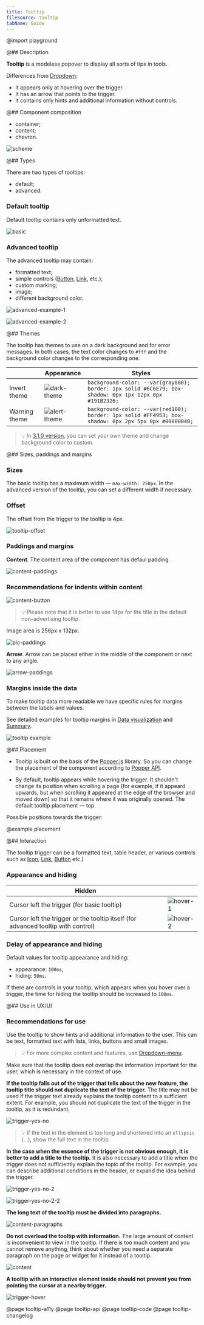 ```yaml
---
title: Tooltip
fileSource: tooltip
tabName: Guide
---
```


@import playground

@## Description

**Tooltip** is a modeless popover to display all sorts of tips in tools.

Differences from [Dropdown](/components/dropdown/):

- It appears only at hovering over the trigger.
- It has an arrow that points to the trigger.
- It contains only hints and additional information without controls.

@## Component composition

- container;
- content;
- chevron.

![scheme](static/tooltip-scheme.png)

@## Types

There are two types of tooltips:

- default;
- advanced.

### Default tooltip

Default tooltip contains only unformatted text.

![basic](static/tooltip-basic.png)

### Advanced tooltip

The advanced tooltip may contain:

- formatted text;
- simple controls ([Button](/components/button/), [Link](/components/link/), etc.);
- custom marking;
- image;
- different background color.

![advanced-example-1](static/tooltip-advanced.png)

![advanced-example-2](static/tooltip-advanced-2.png)

@## Themes

The tooltip has themes to use on a dark background and for error messages. In both cases, the text color changes to `#fff` and the background color changes to the corresponding one.

|               | Appearance                             | Styles                                                                                                 |
| ------------- | -------------------------------------- | ------------------------------------------------------------------------------------------------------ |
| Invert theme  | ![dark-theme](static/dark-theme.png)   | `background-color: --var(gray800); border: 1px solid #6C6E79; box-shadow: 0px 1px 12px 0px #191B2326;` |
| Warning theme | ![alert-theme](static/alert-theme.png) | `background-color: --var(red100); border: 1px solid #FF4953; box-shadow: 0px 2px 5px 0px #00000040;`   |

> 💡 In [3.1.0 version](http://i.semrush.com/components/tooltip/#Changelog), you can set your own theme and change background color to custom.

@## Sizes, paddings and margins

### Sizes

The basic tooltip has a maximum width — `max-width: 250px`. In the advanced version of the tooltip, you can set a different width if necessary.

### Offset

The offset from the trigger to the tooltip is 4px.

![tooltip-offset](static/tooltip-offset.png)

### Paddings and margins

**Content**. The content area of the component has defaul padding.

![content-paddings](static/tooltip-content-paddings.png)

### Recommendations for indents within content

![content-button](static/tooltip-button.png)

> 💡 Please note that it is better to use 14px for the title in the default non-advertising tooltip.

Image area is 256px х 132px.

![pic-paddings](static/tooltip-pic-paddings.png)

**Arrow**. Arrow can be placed either in the middle of the component or next to any angle.

![arrow-paddings](static/tooltip-arrow-paddings.png)

### Margins inside the data

To make tooltip data more readable we have specific rules for margins between the labels and values.

See detailed examples for tooltip margins in [Data visualization](/data-display/chart/#ac9830) and [Summary](/patterns/summary/#a16f52).

![tooltip example](static/tooltip-margins.png)

@## Placement

- Tooltip is built on the basis of the [Popper.js](https://popper.js.org/) library. So you can change the placement of the component according to [Popper API](/utils/popper/popper-api/).

- By default, tooltip appears while hovering the trigger. It shouldn't change its position when scrolling a page (for example, if it appeard upwards, but when scrolling it appeared at the edge of the browser and moved down) so that it remains where it was originally opened. The default tooltip placement — top.

Possible positions towards the trigger:

@example placement

@## Interaction

The tooltip trigger can be a formatted text, table header, or various controls such as [Icon](/style/icon/), [Link](/components/link/), [Button](/components/button/) etc.)

### Appearance and hiding

| Hidden                                                                            |                                |
| --------------------------------------------------------------------------------- | ------------------------------ |
| Cursor left the trigger (for basic tooltip)                                       | ![hover-1](static/hover-1.png) |
| Cursor left the trigger or the tooltip itself (for advanced tooltip with control) | ![hover-2](static/hover-2.png) |

### Delay of appearance and hiding

Default values for tooltip appearance and hiding:

- appearance: `100ms`;
- hiding: `50ms`.

If there are controls in your tooltip, which appears when you hover over a trigger, the time for hiding the tooltip should be increased to `100ms`.

@## Use in UX/UI

### Recommendations for use

Use the tooltip to show hints and additional information to the user. This can be text, formatted text with lists, links, buttons and small images.

> 💡 For more complex content and features, use [Dropdown-menu](/components/dropdown-menu/).

Make sure that the tooltip does not overlap the information important for the user, which is necessary in the context of use.

**If the tooltip falls out of the trigger that tells about the new feature, the tooltip title should not duplicate the text of the trigger.** The title may not be used if the trigger text already explains the tooltip content to a sufficient extent. For example, you should not duplicate the text of the trigger in the tooltip, as it is redundant.

![trigger-yes-no](static/tooltip-trigger-yes-no.png)

> 💡 If the text in the element is too long and shortened into an `ellipsis` (...), show the full text in the tooltip.

**In the case when the essence of the trigger is not obvious enough, it is better to add a title to the tooltip.** It is also necessary to add a title when the trigger does not sufficiently explain the topic of the tooltip. For example, you can describe additional conditions in the header, or expand the idea behind the trigger.

![trigger-yes-no-2](static/tooltip-trigger2-yes-no.png)

![trigger-yes-no-2-2](static/tooltip-trigger2-2-yes-no.png)

**The long text of the tooltip must be divided into paragraphs.**

![content-paragraphs](static/tooltip-text-yes-no.png)

**Do not overload the tooltip with information.** The large amount of content is inconvenient to view in the tooltip. If there is too much content and you cannot remove anything, think about whether you need a separate paragraph on the page or widget for it instead of a tooltip.

![content](static/tooltip-content-yes-no.png)

**A tooltip with an interactive element inside should not prevent you from pointing the cursor at a nearby trigger.**

![trigger-hover](static/tooltip-hover-yes-no.png)

@page tooltip-a11y
@page tooltip-api
@page tooltip-code
@page tooltip-changelog
